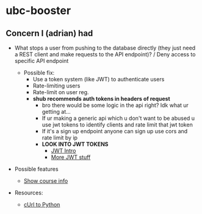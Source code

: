 # ubc-booster

## Concern I (adrian) had
- What stops a user from pushing to the database directly (they just need a REST client and make requests to the API endpoint)? / Deny access to specific API endpoint
  - Possible fix:
    - Use a token system (like JWT) to authenticate users
    - Rate-limiting users
    - Rate-limit on user reg.
    - **shub recommends auth tokens in headers of request**
      - bro there would be some logic in the api right? Idk what ur getting at...
      - If ur making a generic api which u don't want to be abused u use jwt tokens to identify clients and rate limit that jwt token
      - If it's a sign up endpoint anyone can sign up use cors and rate limit by ip
      - **LOOK INTO JWT TOKENS**
        - [JWT Intro](https://jwt.io/introduction/)
        - [More JWT stuff](https://www.howtogeek.com/devops/what-are-json-web-tokens-jwts-why-do-apis-use-them/#:~:text=JWTs%20are%20frequently%20used%20for%20API%20authentication%20because,token%20is%20signed%20using%20the%20server%27s%20secret%20key)

- Possible features
  - [Show course info](https://ubcexplorer.io/api)

- Resources:
  - [cUrl to Python](https://formatter.xyz/curl-to-python-converter)